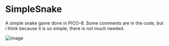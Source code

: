 # SimpleSnake
A simple snake game done in PICO-8. Some comments are in the code, but i think because it is so simple, there is not much needed.

![image](https://github.com/PsychoAndi/SimpleSnake/assets/27780965/30c81665-4652-40d9-bc30-2a44d631798b)
